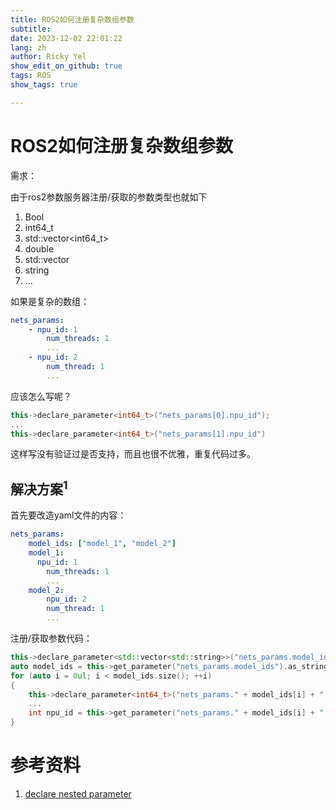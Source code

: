 ```yaml
---
title: ROS2如何注册复杂数组参数
subtitle:
date: 2023-12-02 22:01:22
lang: zh
author: Ricky Yel
show_edit_on_github: true
tags: ROS
show_tags: true

---
```

<!--more-->

# ROS2如何注册复杂数组参数

需求：

由于ros2参数服务器注册/获取的参数类型也就如下

1. Bool
2. int64_t
3. std::vector<int64_t>
4. double
5. std::vector<double>
6. string
7. ...

如果是复杂的数组：

```yaml
nets_params:
	- npu_id: 1
		num_threads: 1
		...
	- npu_id: 2
		num_thread: 1
		...
```

应该怎么写呢？

```cpp
this->declare_parameter<int64_t>("nets_params[0].npu_id");
...
this->declare_parameter<int64_t>("nets_params[1].npu_id")
```

这样写没有验证过是否支持，而且也很不优雅，重复代码过多。

## 解决方案<sup>1</sup>

首先要改造yaml文件的内容：

```yaml
nets_params:
	model_ids: ["model_1", "model_2"]
	model_1:
	  npu_id: 1
		num_threads: 1
		...
	model_2:
		npu_id: 2
		num_thread: 1
		...
```

注册/获取参数代码：

```cpp
this->declare_parameter<std::vector<std::string>>("nets_params.model_ids");
auto model_ids = this->get_parameter("nets_params.model_ids").as_string_array();
for (auto i = 0ul; i < model_ids.size(); ++i)
{
  	this->declare_parameter<int64_t>("nets_params." + model_ids[i] + ".npu_id");
  	...
   	int npu_id = this->get_parameter("nets_params." + model_ids[i] + ".npu_id").as_int();
}
```

# 参考资料

1. [declare nested parameter](https://answers.ros.org/question/325939/declare-nested-parameter/)
